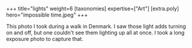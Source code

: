 +++
title="lights"
weight=6
[taxonomies]
expertise=["Art"]
[extra.poly]
hero="impossible time.jpeg"
+++

This photo I took during a walk in Denmark. I saw those light adds turning on and off, but one couldn't see them lighting up all at once. I took a long exposure photo to capture that.